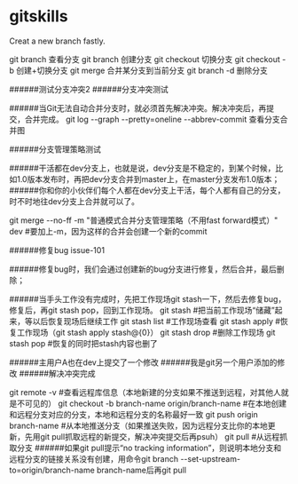 # gitskills
Creat a new branch fastly.

git branch 查看分支
git branch <name> 创建分支
git checkout <name> 切换分支
git checkout -b <name> 创建+切换分支
git merge <name> 合并某分支到当前分支
git branch -d <name> 删除分支

######测试分支冲突2
######分支冲突测试

######当Git无法自动合并分支时，就必须首先解决冲突。解决冲突后，再提交，合并完成。
git log --graph --pretty=oneline --abbrev-commit 查看分支合并图

######分支管理策略测试

######干活都在dev分支上，也就是说，dev分支是不稳定的，到某个时候，比如1.0版本发布时，再把dev分支合并到master上，在master分支发布1.0版本；
######你和你的小伙伴们每个人都在dev分支上干活，每个人都有自己的分支，时不时地往dev分支上合并就可以了。

git merge --no-ff -m "普通模式合并分支管理策略（不用fast forward模式）" dev     #要加上-m，因为这样的合并会创建一个新的commit

######修复bug issue-101

######修复bug时，我们会通过创建新的bug分支进行修复，然后合并，最后删除；

######当手头工作没有完成时，先把工作现场git stash一下，然后去修复bug，修复后，再git stash pop，回到工作现场。
git stash #把当前工作现场“储藏”起来，等以后恢复现场后继续工作
git stash list #工作现场查看
git stash apply #恢复工作现场（git stash apply stash@{0}）
git stash drop #删除工作现场
git stash pop #恢复的同时把stash内容也删了

######主用户A也在dev上提交了一个修改
######我是git另一个用户添加的修改
######解决冲突完成

git remote -v #查看远程库信息（本地新建的分支如果不推送到远程，对其他人就是不可见的）
git checkout -b branch-name origin/branch-name #在本地创建和远程分支对应的分支，本地和远程分支的名称最好一致
git push origin branch-name #从本地推送分支（如果推送失败，因为远程分支比你的本地更新，先用git pull抓取远程的新提交，解决冲突提交后再psuh）
git pull #从远程抓取分支
######如果git pull提示“no tracking information”，则说明本地分支和远程分支的链接关系没有创建，用命令git branch --set-upstream-to=origin/branch-name branch-name后再git pull






